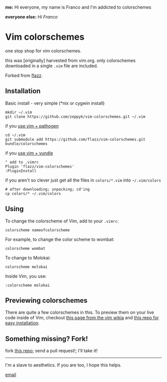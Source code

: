 **me:** Hi everyone, my name is Franco and I'm addicted to colorschemes

**everyone else:** *Hi Franco*

Vim colorschemes
================

one stop shop for vim colorschemes.

this was [originally] harvested from vim.org. only colorschemes downloaded in a single `.vim`
file are included.

Forked from [flazz](https://github.com/flazz/vim-colorschemes).

Installation
------------

Basic install - very simple (*nix or cygwin install)

    mkdir ~/.vim
    git clone https://github.com/zeppyk/vim-colorschemes.git ~/.vim

if you [use vim + pathogen](http://vimcasts.org/episodes/synchronizing-plugins-with-git-submodules-and-pathogen/)

    cd ~/.vim
    git submodule add https://github.com/flazz/vim-colorschemes.git bundle/colorschemes

if you [use vim + vundle](https://github.com/gmarik/vundle)

    " add to .vimrc
    Plugin 'flazz/vim-colorschemes'
    :PluginInstall

if you aren't so clever just get all the files in `colors/*.vim` into
  `~/.vim/colors`

    # after downloading; unpacking; cd'ing
    cp colors/* ~/.vim/colors
    
Using
-----

To change the colorscheme of Vim, add to your `.vimrc`:

    colorscheme nameofcolorscheme
    
For example, to change the color scheme to wombat:
    
    colorscheme wombat
    
To change to Molokai:

    colorscheme molokai
    
Inside Vim, you use:
    
    :colorscheme molokai

Previewing colorschemes
-----------------------
There are quite a few colorschemes in this. To preview them on your live code inside of Vim, checkout [this page from the vim wikia](http://vim.wikia.com/wiki/Switch_color_schemes) and [this repo for easy installation](https://github.com/felixhummel/setcolors.vim).


Something missing? Fork!
------------------------

fork [this repo](http://github.com/zeppyk/vim-colorschemes); send a
pull request!; I'll take it!

- - -

I'm a slave to aesthetics. If you are too, I hope this helps.

[email](mailto:karo@webi.ro)
